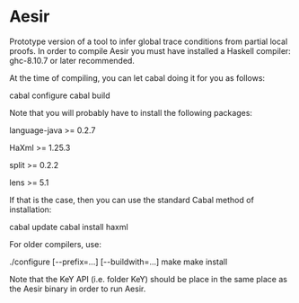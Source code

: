# Aesir
Prototype version of a tool to infer global trace conditions from partial local proofs. In order to compile Aesir you must have installed a Haskell compiler: ghc-8.10.7 or later recommended.

At the time of compiling, you can let cabal doing it for you as follows:

cabal configure
cabal build

Note that you will probably have to install the following packages:

language-java >= 0.2.7

HaXml >= 1.25.3

split >= 0.2.2

lens >= 5.1

If that is the case, then you can use the standard Cabal method of installation:

cabal update
cabal install haxml

For older compilers, use:

./configure [--prefix=...] [--buildwith=...]
make
make install

Note that the KeY API (i.e. folder KeY) should be place in the same place as the Aesir binary in order to run Aesir.
